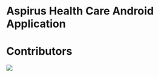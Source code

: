 # Aspirus Health Care Android Application
# Contributors
<a href="https://github.com/MininduSenadheera">
  <img src="https://avatars.githubusercontent.com/u/69930656?size=50">
</a>
